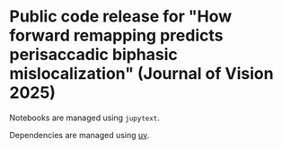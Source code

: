 # Public code release for "How forward remapping predicts perisaccadic biphasic mislocalization" (Journal of Vision 2025)

Notebooks are managed using `jupytext`.

Dependencies are managed using [uv](https://github.com/astral-sh/uv).
